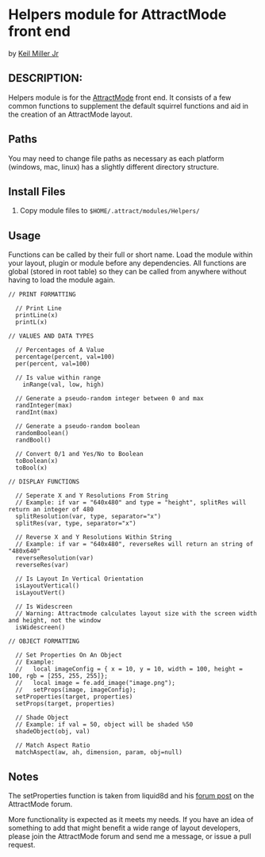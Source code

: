 # Helpers module for AttractMode front end

by [Keil Miller Jr](http://keilmillerjr.com)

## DESCRIPTION:

Helpers module is for the [AttractMode](http://attractmode.org) front end. It consists of a few common functions to supplement the default squirrel functions and aid in the creation of an AttractMode layout.

## Paths

You may need to change file paths as necessary as each platform (windows, mac, linux) has a slightly different directory structure.

## Install Files

1. Copy module files to `$HOME/.attract/modules/Helpers/`

## Usage

Functions can be called by their full or short name. Load the module within your layout, plugin or module before any dependencies. All functions are global (stored in root table) so they can be called from anywhere without having to load the module again.

```Squirrel
// PRINT FORMATTING

  // Print Line
  printLine(x)
  printL(x)

// VALUES AND DATA TYPES

  // Percentages of A Value
  percentage(percent, val=100)
  per(percent, val=100)

  // Is value within range
	inRange(val, low, high)

  // Generate a pseudo-random integer between 0 and max
  randInteger(max)
  randInt(max)

  // Generate a pseudo-random boolean
  randomBoolean()
  randBool()

  // Convert 0/1 and Yes/No to Boolean
  toBoolean(x)
  toBool(x)

// DISPLAY FUNCTIONS

  // Seperate X and Y Resolutions From String
  // Example: if var = "640x480" and type = "height", splitRes will return an integer of 480
  splitResolution(var, type, separator="x")
  splitRes(var, type, separator="x")

  // Reverse X and Y Resolutions Within String
  // Example: if var = "640x480", reverseRes will return an string of "480x640"
  reverseResolution(var)
  reverseRes(var)

  // Is Layout In Vertical Orientation
  isLayoutVertical()
  isLayoutVert()

  // Is Widescreen
  // Warning: Attractmode calculates layout size with the screen width and height, not the window
  isWidescreen()

// OBJECT FORMATTING

  // Set Properties On An Object
  // Example:
  //   local imageConfig = { x = 10, y = 10, width = 100, height = 100, rgb = [255, 255, 255]};
  //   local image = fe.add_image("image.png");
  //   setProps(image, imageConfig);
  setProperties(target, properties)
  setProps(target, properties)

  // Shade Object
  // Example: if val = 50, object will be shaded %50
  shadeObject(obj, val)

  // Match Aspect Ratio
  matchAspect(aw, ah, dimension, param, obj=null)
```

## Notes

The setProperties function is taken from liquid8d and his [forum post](http://forum.attractmode.org/index.php?topic=1107.msg8464#msg8464) on the AttractMode forum.

More functionality is expected as it meets my needs. If you have an idea of something to add that might benefit a wide range of layout developers, please join the AttractMode forum and send me a message, or issue a pull request.
